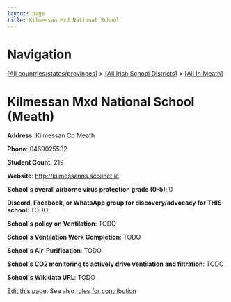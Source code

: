```yaml
---
layout: page
title: Kilmessan Mxd National School
---
```

# Navigation

[[All countries/states/provinces]](../../..) > [[All Irish School Districts]](../..) > [[All In Meath]](..)

# Kilmessan Mxd National School (Meath)

**Address**: Kilmessan Co Meath

**Phone**: 0469025532

**Student Count**: 219

**Website**: <http://kilmessanns.scoilnet.ie>

**School's overall airborne virus protection grade (0-5)**: 0

**Discord, Facebook, or WhatsApp group for discovery/advocacy for THIS school**: TODO

**School's policy on Ventilation**: TODO

**School's Ventilation Work Completion**: TODO

**School's Air-Purification**: TODO

**School's CO2 monitoring to actively drive ventilation and filtration**: TODO

**School's Wikidata URL**: TODO


[Edit this page](https://github.com/ventilate-schools/Ireland/edit/main/./Meath/Kilmessan_Mxd_National_School.md). See also [rules for contribution](../../../contribution-rules/)